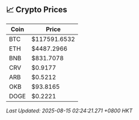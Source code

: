 ## 📈 Crypto Prices

| Coin | Price |
| ---- | ----- |
| BTC | $117591.6532 |
| ETH | $4487.2966 |
| BNB | $831.7078 |
| CRV | $0.9177 |
| ARB | $0.5212 |
| OKB | $93.8165 |
| DOGE | $0.2221 |

_Last Updated: 2025-08-15 02:24:21.271 +0800 HKT_